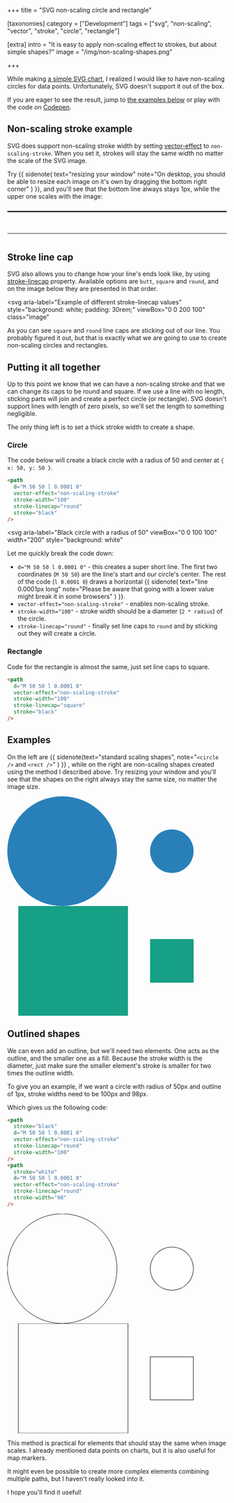 +++
title = "SVG <span>non-scaling</span> circle and rectangle"

[taxonomies]
category = ["Development"]
tags = ["svg", "non-scaling", "vector", "stroke", "circle", "rectangle"]

[extra]
intro = "It is easy to apply non-scaling effect to strokes, but about simple shapes?"
image = "/img/non-scaling-shapes.png"

+++

While making [a simple SVG chart](/stats/#posts-per-year), I realized I would like to have non-scaling circles for data points. Unfortunately, SVG doesn't support it out of the box.

If you are eager to see the result, jump to [the examples below](#examples) or play with the code on [Codepen](https://codepen.io/stanko/pen/wvyvZaB?editors=1100).

## Non-scaling stroke example

SVG does support non-scaling stroke width by setting [vector-effect](https://developer.mozilla.org/en-US/docs/Web/SVG/Attribute/vector-effect) to `non-scaling-stroke`. When you set it, strokes will stay the same width no matter the scale of the SVG image.

Try {{ sidenote(
text="resizing your window"
note="On desktop, you should be able to resize each image on it's own by dragging the bottom right corner"
) }}, and you'll see that the bottom line always stays 1px, while the upper one scales with the image:

<div class="resize">
  <svg
    aria-label="Example of vector-effect='non-scaling-stroke'"
    viewBox="0 0 200 30"
  >
    <path d="M 0 5 200 5" fill="none" stroke="black" />
    <path d="M 0 25 200 25" fill="none" stroke="black" vector-effect="non-scaling-stroke" />
  </svg>
</div>

## Stroke line cap

SVG also allows you to change how your line's ends look like, by using [stroke-linecap](https://developer.mozilla.org/en-US/docs/Web/SVG/Tutorial/Fills_and_Strokes#stroke) property. Available options are `butt`, `square` and `round`, and on the image below they are presented in that order.

<svg
  aria-label="Example of different stroke-linecap values"
  style="background: white; padding: 30rem;"
  viewBox="0 0 200 100" class="image"
>
<path d="M 10 10 l 180 0" stroke="black" stroke-linecap="butt" stroke-width="20" />
<path d="M 10 10 l 180 0" stroke="#e6a03c" />
<path d="M 10 50 l 180 0" stroke="black" stroke-linecap="square" stroke-width="20" />
<path d="M 10 50 l 180 0" stroke="#e6a03c" />
<path d="M 10 90 l 180 0" stroke="black" stroke-linecap="round" stroke-width="20" />
<path d="M 10 90 l 180 0" stroke="#e6a03c" />
</svg>

As you can see `square` and `round` line caps are sticking out of our line. You probably figured it out, but that is exactly what we are going to use to create non-scaling circles and rectangles.

## Putting it all together

Up to this point we know that we can have a non-scaling stroke and that we can change its caps to be round and square. If we use a line with no length, sticking parts will join and create a perfect circle (or rectangle). SVG doesn't support lines with length of zero pixels, so we'll set the length to something negligible.

The only thing left is to set a thick stroke width to create a shape.

### Circle

The code below will create a black circle with a radius of 50 and center at `{ x: 50, y: 50 }`.

```html
<path
  d="M 50 50 l 0.0001 0"
  vector-effect="non-scaling-stroke"
  stroke-width="100"
  stroke-linecap="round"
  stroke="black"
/>
```

<svg
  aria-label="Black circle with a radius of 50"
  viewBox="0 0 100 100"
  width="200"
  style="background: white"
>
<path
  d="M 50 50 l 0.0001 0"
  vector-effect="non-scaling-stroke"
  stroke-width="100"
  stroke-linecap="round"
  stroke="black"
/>
</svg>

Let me quickly break the code down:

* `d="M 50 50 l 0.0001 0"` - this creates a super short line. The first two coordinates (`M 50 50`) are the line's start and our circle's center. The rest of the code (`l 0.0001 0`) draws a horizontal
{{ sidenote(
text="line 0.0001px long"
note="Please be aware that going with a lower value might break it in some browsers"
) }}.
* `vector-effect="non-scaling-stroke"` - enables non-scaling stroke.
* `stroke-width="100"` - stroke width should be a diameter (`2 * radius`) of the circle.
* `stroke-linecap="round"` - finally set line caps to `round` and by sticking out they will create a circle.


### Rectangle

Code for the rectangle is almost the same, just set line caps to square.

```html
<path
  d="M 50 50 l 0.0001 0"
  vector-effect="non-scaling-stroke"
  stroke-width="100"
  stroke-linecap="square"
  stroke="black"
/>
```

## Examples

On the left are
{{ sidenote(text="standard scaling shapes", note="`<circle />` and `<rect />`" ) }}
, while on the right are non-scaling shapes created using the method I described above. Try resizing your window and you'll see that the shapes on the right always stay the same size, no matter the image size.


<div class="resize">
  <svg
    aria-label="Example of filled non-scaling circle next to the standard scaling one"
    viewBox="0 0 200 100"
  >
    <circle
      cx="50"
      cy="50"
      r="50"
      fill="#2980b9"
    />
    <path
      stroke="#2980b9"
      d="M 150 50 l 0.0001 0"
      stroke-linecap="round"
      stroke-width="100"
      vector-effect="non-scaling-stroke"
    />
  </svg>
</div>

<div class="resize">
  <svg
    aria-label="Example of filled non-scaling rectangle next to the standard scaling one"
    viewBox="0 0 200 100"
  >
    <rect
      x="10"
      y="0"
      width="100"
      height="100"
      fill="#16a085"
    />
    <path
      stroke="#16a085"
      d="M 150 50 l 0.0001 0"
      vector-effect="non-scaling-stroke"
      stroke-linecap="square"
      stroke-width="100"
    />
  </svg>
</div>

## Outlined shapes

We can even add an outline, but we'll need two elements. One acts as the outline, and the smaller one as a fill. Because the stroke width is the diameter, just make sure the smaller element's stroke is smaller for two times the outline width.

To give you an example, if we want a circle with radius of 50px and outline of 1px, stroke widths need to be 100px and 98px.

Which gives us the following code:

```html
<path
  stroke="black"
  d="M 50 50 l 0.0001 0"
  vector-effect="non-scaling-stroke"
  stroke-linecap="round"
  stroke-width="100"
/>
<path
  stroke="white"
  d="M 50 50 l 0.0001 0"
  vector-effect="non-scaling-stroke"
  stroke-linecap="round"
  stroke-width="98"
/>
```

<div class="resize">
  <svg
    aria-label="Example of outlined non-scaling circle next to the standard scaling one"
    viewBox="0 0 200 100"
  >
    <circle
      cx="50"
      cy="50"
      r="50"
      vector-effect="non-scaling-stroke"
      stroke="black"
      fill="none"
    />
    <path
      stroke="black"
      d="M 150 50 l 0.0001 0"
      vector-effect="non-scaling-stroke"
      stroke-linecap="round"
      stroke-width="100"
    />
    <path
      stroke="white"
      d="M 150 50 l 0.0001 0"
      vector-effect="non-scaling-stroke"
      stroke-linecap="round"
      stroke-width="98"
    />
  </svg>
</div>

<div class="resize">
  <svg
    viewBox="0 0 200 100"
    aria-label="Example of outlined non-scaling rectangle next to the standard scaling one"
  >
    <rect
      x="10"
      y="0"
      width="100"
      height="100"
      vector-effect="non-scaling-stroke"
      stroke="black"
      fill="none"
    />
    <path
      stroke="black"
      d="M 150 50 l 0.0001 0"
      vector-effect="non-scaling-stroke"
      stroke-linecap="square"
      stroke-width="100"
    />
    <path
      stroke="white"
      d="M 150 50 l 0.0001 0"
      vector-effect="non-scaling-stroke"
      stroke-linecap="square"
      stroke-width="98"
    />
  </svg>
</div>

This method is practical for elements that should stay the same when image scales. I already mentioned data points on charts, but it is also useful for map markers.

It might even be possible to create more complex elements combining multiple paths, but I haven't really looked into it.

I hope you'll find it useful!
